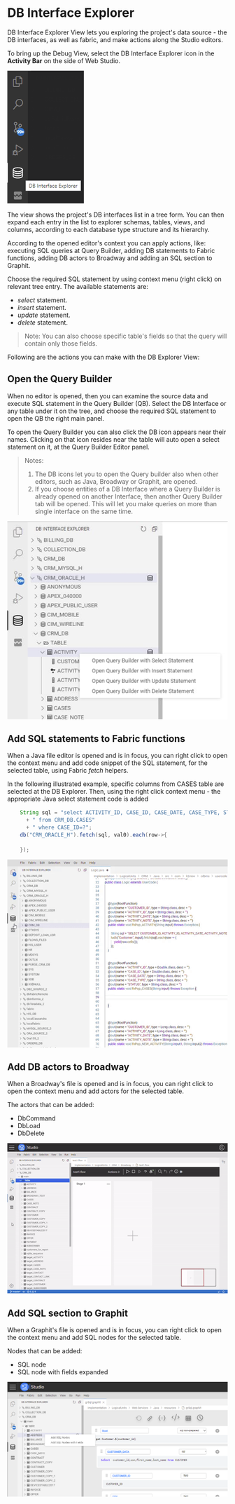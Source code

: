 <web>

# DB Interface Explorer

DB Interface Explorer View lets you exploring the project's data source - the DB interfaces, as well as fabric, and make actions along the Studio editors. 

To bring up the Debug View, select the DB Interface Explorer icon in the **Activity Bar** on the side of Web Studio.

 ![DB Explorer icon](images/web/25_1_db_exp_view.png)



The view shows the project's DB interfaces list in a tree form. You can then expand each entry in the list to explorer schemas, tables, views, and columns, according to each database type structure and its hierarchy.

According to the opened editor's context you can apply actions, like: executing SQL queries at Query Builder, adding DB statements to Fabric functions, adding DB actors to Broadway and adding an SQL section to Graphit.

Choose the required SQL statement by using context menu (right click) on relevant tree entry. The available statements are:

* *select* statement.
* *insert* statement.
* *update* statement.
* *delete* statement.

> Note: You can also choose specific table's fields so that the query will contain only those fields.



Following are the actions you can make with the DB Explorer View:

## Open the Query Builder

When no editor is opened, then you can examine the source data and execute SQL statement in the Query Builder (QB). Select the DB Interface or any table under it on the tree, and choose the required SQL statement to open the QB the right main panel.

To open the Query Builder you can also click the DB icon appears near their names. Clicking on that icon resides near the table will auto open a select statement on it, at the Query Builder Editor panel.

> Notes:
>
> 1. The DB icons let you to open the Query builder also when other editors, such as Java, Broadway or Graphit, are opened.
> 2. If you choose entities of a DB Interface where a Query Builder is already opened on another Interface, then another Query Builder tab will be opened. This will let you make queries on more than single interface on the same time.



 ![open QB](images/web/25_2_open_QB.jpg)



## Add SQL statements to Fabric functions

When a Java file editor is opened and is in focus, you can right click to open the context menu and add code snippet of the SQL statement, for the selected table, using Fabric *fetch* helpers.

In the following illustrated example, specific columns from CASES table are selected at the DB Explorer. Then, using the right click context menu - the appropriate Java select statement code is added

```java
    String sql = "select ACTIVITY_ID, CASE_ID, CASE_DATE, CASE_TYPE, STATUS"
      + " from CRM_DB.CASES"
      + " where CASE_ID=?";
	db("CRM_ORACLE_H").fetch(sql, val0).each(row->{
	
	});
```

 ![add db fetch function](images/web/25_3_add_func.gif)



## Add DB actors to Broadway

When a Broadway's file is opened and is in focus, you can right click to open the context menu and add actors for the selected table.

The actors that can be added:

* DbCommand
* DbLoad
* DbDelete



![add bw actor](images/web/25_4_add_bw_actors.gif)

## Add SQL section to Graphit

 When a Graphit's file is opened and is in focus, you can right click to open the context menu and add SQL nodes for the selected table.

Nodes that can be added:

* SQL node
* SQL node with fields expanded

![add bw actor](images/web/25_5_add_graphit.png)



</web>

